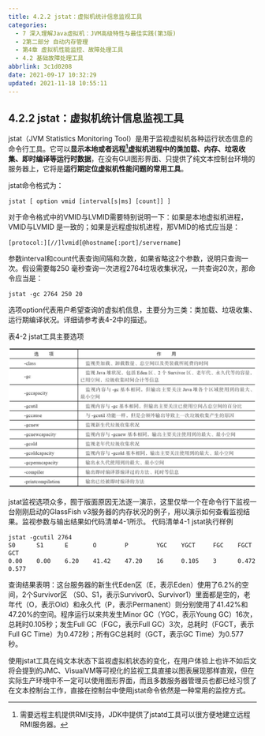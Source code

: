 ```yaml
---
title: 4.2.2 jstat：虚拟机统计信息监视工具
categories: 
  - 7 深入理解Java虛拟机：JVM高级特性与最佳实践(第3版)
  - 2第二部分 自动内存管理
  - 第4章 虚拟机性能监控、故障处理工具
  - 4.2 基础故障处理工具
abbrlink: 3c1d0208
date: 2021-09-17 10:32:29
updated: 2021-11-18 10:55:11
---
```

## 4.2.2 jstat：虚拟机统计信息监视工具
jstat（JVM Statistics Monitoring Tool）是用于监视虚拟机各种运行状态信息的命令行工具。它可以**显示本地或者远程[^1]虚拟机进程中的类加载、内存、垃圾收集、即时编译等运行时数据**，在没有GUI图形界面、只提供了纯文本控制台环境的服务器上，它将是**运行期定位虚拟机性能问题的常用工具**。

jstat命令格式为：
```
jstat [ option vmid [interval[s|ms] [count]] ]
```
对于命令格式中的VMID与LVMID需要特别说明一下：如果是本地虚拟机进程，VMID与LVMID 是一致的；如果是远程虚拟机进程，那VMID的格式应当是：
```
[protocol:][//]lvmid[@hostname[:port]/servername]
```
参数interval和count代表查询间隔和次数，如果省略这2个参数，说明只查询一次。假设需要每250 毫秒查询一次进程2764垃圾收集状况，一共查询20次，那命令应当是：
```
jstat -gc 2764 250 20
```
选项option代表用户希望查询的虚拟机信息，主要分为三类：类加载、垃圾收集、运行期编译状况。详细请参考表4-2中的描述。

表4-2 jstat工具主要选项

![image-20210917102956415](https://raw.githubusercontent.com/lanlan2017/images/master/Blog/Sum/20210917102956.png)

jstat监视选项众多，囿于版面原因无法逐一演示，这里仅举一个在命令行下监视一台刚刚启动的GlassFish v3服务器的内存状况的例子，用以演示如何查看监视结果。监视参数与输出结果如代码清单4-1所示。
代码清单4-1 jstat执行样例
```
jstat -gcutil 2764
S0      S1      E       O        P        YGC    YGCT     FGC    FGCT     GCT
0.00    0.00    6.20    41.42    47.20    16     0.105    3      0.472    0.577
```
查询结果表明：这台服务器的新生代Eden区（E，表示Eden）使用了6.2%的空间，2个Survivor区 （S0、S1，表示Survivor0、Survivor1）里面都是空的，老年代（O，表示Old）和永久代（P，表示Permanent）则分别使用了41.42%和47.20%的空间。程序运行以来共发生Minor GC（YGC，表示Young GC）16次，总耗时0.105秒；发生Full GC（FGC，表示Full GC）3次，总耗时（FGCT，表示Full GC Time）为0.472秒；所有GC总耗时（GCT，表示GC Time）为0.577秒。

使用jstat工具在纯文本状态下监视虚拟机状态的变化，在用户体验上也许不如后文将会提到的JMC、VisualVM等可视化的监视工具直接以图表展现那样直观，但在实际生产环境中不一定可以使用图形界面，而且多数服务器管理员也都已经习惯了在文本控制台工作，直接在控制台中使用jstat命令依然是一种常用的监控方式。


[^1]: 需要远程主机提供RMI支持，JDK中提供了jstatd工具可以很方便地建立远程RMI服务器。
